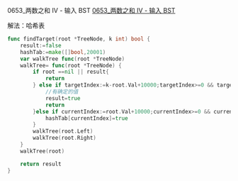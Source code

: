 0653_两数之和 IV - 输入 BST
[0653_两数之和 IV - 输入 BST](https://leetcode-cn.com/problems/two-sum-iv-input-is-a-bst/)

解法：哈希表

```go
func findTarget(root *TreeNode, k int) bool {
	result:=false
	hashTab:=make([]bool,20001)
	var walkTree func(root *TreeNode)
	walkTree= func(root *TreeNode) {
		if root ==nil || result{
			return
		} else if targetIndex:=k-root.Val+10000;targetIndex>=0 && targetIndex<20001 && hashTab[targetIndex]{
			//有确定的值
			result=true
			return
		}else if currentIndex:=root.Val+10000;currentIndex>=0 && currentIndex<20001 {
			hashTab[currentIndex]=true
		}
		walkTree(root.Left)
		walkTree(root.Right)
	}
	walkTree(root)

	return result
}
```
